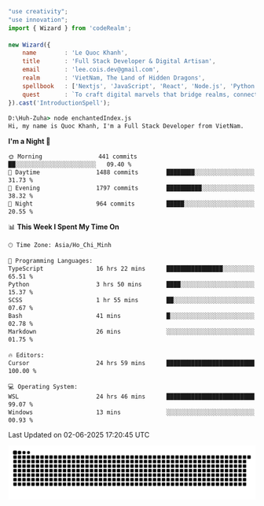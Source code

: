 <!--x axis divider-->

```js 
"use creativity";
"use innovation";
import { Wizard } from 'codeRealm';

new Wizard({
    name        : 'Le Quoc Khanh',
    title       : 'Full Stack Developer & Digital Artisan',
    email       : 'lee.cois.dev@gmail.com',
    realm       : 'VietNam, The Land of Hidden Dragons',
    spellbook   : ['Nextjs', 'JavaScript', 'React', 'Node.js', 'Python', 'Django', 'Cloud Services'],
    quest       : `To craft digital marvels that bridge realms, connect cultures, and bring imagination to life.`,
}).cast('IntroductionSpell');
```

```cmd
D:\Huh-Zuha> node enchantedIndex.js
Hi, my name is Quoc Khanh, I'm a Full Stack Developer from VietNam.
```
<!--START_SECTION:waka-->
**I'm a Night 🦉** 

```text
🌞 Morning                441 commits         ██░░░░░░░░░░░░░░░░░░░░░░░   09.40 % 
🌆 Daytime                1488 commits        ████████░░░░░░░░░░░░░░░░░   31.73 % 
🌃 Evening                1797 commits        ██████████░░░░░░░░░░░░░░░   38.32 % 
🌙 Night                  964 commits         █████░░░░░░░░░░░░░░░░░░░░   20.55 % 
```


📊 **This Week I Spent My Time On** 

```text
🕑︎ Time Zone: Asia/Ho_Chi_Minh

💬 Programming Languages: 
TypeScript               16 hrs 22 mins      ████████████████░░░░░░░░░   65.51 % 
Python                   3 hrs 50 mins       ████░░░░░░░░░░░░░░░░░░░░░   15.37 % 
SCSS                     1 hr 55 mins        ██░░░░░░░░░░░░░░░░░░░░░░░   07.67 % 
Bash                     41 mins             █░░░░░░░░░░░░░░░░░░░░░░░░   02.78 % 
Markdown                 26 mins             ░░░░░░░░░░░░░░░░░░░░░░░░░   01.75 % 

🔥 Editors: 
Cursor                   24 hrs 59 mins      █████████████████████████   100.00 % 

💻 Operating System: 
WSL                      24 hrs 46 mins      █████████████████████████   99.07 % 
Windows                  13 mins             ░░░░░░░░░░░░░░░░░░░░░░░░░   00.93 % 
```


 Last Updated on 02-06-2025 17:20:45 UTC
<!--END_SECTION:waka-->
<picture>
  <source media="(prefers-color-scheme: dark)" srcset="https://raw.githubusercontent.com/leecois/leecois/output/github-contribution-grid-snake-dark.svg">
  <source media="(prefers-color-scheme: light)" srcset="https://raw.githubusercontent.com/leecois/leecois/output/github-contribution-grid-snake.svg">
  <img alt="github contribution grid snake animation" src="https://raw.githubusercontent.com/leecois/leecois/output/github-contribution-grid-snake.svg">
</picture>
